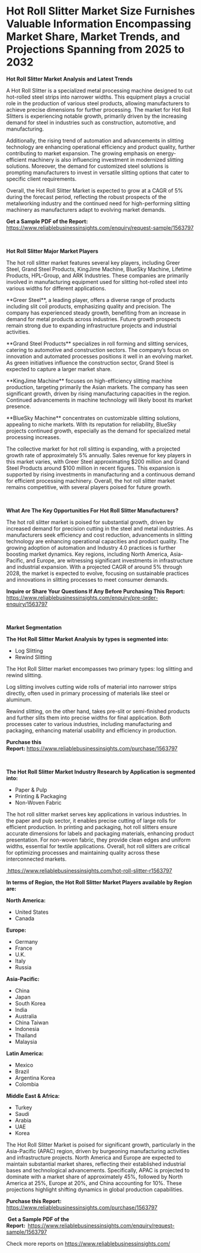 <p><h1>Hot Roll Slitter Market Size Furnishes Valuable Information Encompassing Market Share, Market Trends, and Projections Spanning from 2025 to 2032</h1></p><p><strong>Hot Roll Slitter Market Analysis and Latest Trends</strong></p>
<p><p>A Hot Roll Slitter is a specialized metal processing machine designed to cut hot-rolled steel strips into narrower widths. This equipment plays a crucial role in the production of various steel products, allowing manufacturers to achieve precise dimensions for further processing. The market for Hot Roll Slitters is experiencing notable growth, primarily driven by the increasing demand for steel in industries such as construction, automotive, and manufacturing. </p><p>Additionally, the rising trend of automation and advancements in slitting technology are enhancing operational efficiency and product quality, further contributing to market expansion. The growing emphasis on energy-efficient machinery is also influencing investment in modernized slitting solutions. Moreover, the demand for customized steel solutions is prompting manufacturers to invest in versatile slitting options that cater to specific client requirements. </p><p>Overall, the Hot Roll Slitter Market is expected to grow at a CAGR of 5% during the forecast period, reflecting the robust prospects of the metalworking industry and the continued need for high-performing slitting machinery as manufacturers adapt to evolving market demands.</p></p>
<p><strong>Get a Sample PDF of the Report:&nbsp;</strong> <a href="https://www.reliablebusinessinsights.com/enquiry/request-sample/1563797?utm_campaign=3032&utm_medium=2&utm_source=Github&utm_content=ia&utm_term=11042025&utm_id=hot-roll-slitter">https://www.reliablebusinessinsights.com/enquiry/request-sample/1563797</a></p>
<p>&nbsp;</p>
<p><strong>Hot Roll Slitter Major Market Players</strong></p>
<p><p>The hot roll slitter market features several key players, including Greer Steel, Grand Steel Products, KingJime Machine, BlueSky Machine, Lifetime Products, HPL-Group, and ARK Industries. These companies are primarily involved in manufacturing equipment used for slitting hot-rolled steel into various widths for different applications.</p><p>**Greer Steel**, a leading player, offers a diverse range of products including slit coil products, emphasizing quality and precision. The company has experienced steady growth, benefiting from an increase in demand for metal products across industries. Future growth prospects remain strong due to expanding infrastructure projects and industrial activities.</p><p>**Grand Steel Products** specializes in roll forming and slitting services, catering to automotive and construction sectors. The company’s focus on innovation and automated processes positions it well in an evolving market. As green initiatives influence the construction sector, Grand Steel is expected to capture a larger market share.</p><p>**KingJime Machine** focuses on high-efficiency slitting machine production, targeting primarily the Asian markets. The company has seen significant growth, driven by rising manufacturing capacities in the region. Continued advancements in machine technology will likely boost its market presence.</p><p>**BlueSky Machine** concentrates on customizable slitting solutions, appealing to niche markets. With its reputation for reliability, BlueSky projects continued growth, especially as the demand for specialized metal processing increases.</p><p>The collective market for hot roll slitting is expanding, with a projected growth rate of approximately 5% annually. Sales revenue for key players in this market varies, with Greer Steel approximating $200 million and Grand Steel Products around $100 million in recent figures. This expansion is supported by rising investments in manufacturing and a continuous demand for efficient processing machinery. Overall, the hot roll slitter market remains competitive, with several players poised for future growth.</p></p>
<p>&nbsp;</p>
<p><strong>What Are The Key Opportunities For Hot Roll Slitter Manufacturers?</strong></p>
<p><p>The hot roll slitter market is poised for substantial growth, driven by increased demand for precision cutting in the steel and metal industries. As manufacturers seek efficiency and cost reduction, advancements in slitting technology are enhancing operational capacities and product quality. The growing adoption of automation and Industry 4.0 practices is further boosting market dynamics. Key regions, including North America, Asia-Pacific, and Europe, are witnessing significant investments in infrastructure and industrial expansion. With a projected CAGR of around 5% through 2028, the market is expected to evolve, focusing on sustainable practices and innovations in slitting processes to meet consumer demands.</p></p>
<p><strong>Inquire or Share Your Questions If Any Before Purchasing This Report:</strong> <a href="https://www.reliablebusinessinsights.com/enquiry/pre-order-enquiry/1563797?utm_campaign=3032&utm_medium=2&utm_source=Github&utm_content=ia&utm_term=11042025&utm_id=hot-roll-slitter">https://www.reliablebusinessinsights.com/enquiry/pre-order-enquiry/1563797</a></p>
<p>&nbsp;</p>
<p><strong>Market Segmentation</strong></p>
<p><strong>The Hot Roll Slitter Market Analysis by types is segmented into:</strong></p>
<p><ul><li>Log Slitting</li><li>Rewind Slitting</li></ul></p>
<p><p>The Hot Roll Slitter market encompasses two primary types: log slitting and rewind slitting. </p><p>Log slitting involves cutting wide rolls of material into narrower strips directly, often used in primary processing of materials like steel or aluminum. </p><p>Rewind slitting, on the other hand, takes pre-slit or semi-finished products and further slits them into precise widths for final application. Both processes cater to various industries, including manufacturing and packaging, enhancing material usability and efficiency in production.</p></p>
<p><strong>Purchase this Report:&nbsp;</strong><a href="https://www.reliablebusinessinsights.com/purchase/1563797?utm_campaign=3032&utm_medium=2&utm_source=Github&utm_content=ia&utm_term=11042025&utm_id=hot-roll-slitter">https://www.reliablebusinessinsights.com/purchase/1563797</a></p>
<p>&nbsp;</p>
<p><strong>The Hot Roll Slitter Market Industry Research by Application is segmented into:</strong></p>
<p><ul><li>Paper & Pulp</li><li>Printing & Packaging</li><li>Non-Woven Fabric</li></ul></p>
<p><p>The hot roll slitter market serves key applications in various industries. In the paper and pulp sector, it enables precise cutting of large rolls for efficient production. In printing and packaging, hot roll slitters ensure accurate dimensions for labels and packaging materials, enhancing product presentation. For non-woven fabric, they provide clean edges and uniform widths, essential for textile applications. Overall, hot roll slitters are critical for optimizing processes and maintaining quality across these interconnected markets.</p></p>
<p><a href="https://www.reliablebusinessinsights.com/hot-roll-slitter-r1563797?utm_campaign=3032&utm_medium=2&utm_source=Github&utm_content=ia&utm_term=11042025&utm_id=hot-roll-slitter">&nbsp;https://www.reliablebusinessinsights.com/hot-roll-slitter-r1563797</a></p>
<p><strong>In terms of Region, the Hot Roll Slitter Market Players available by Region are:</strong></p>
<p>
    <p> <strong> North America: </strong>
        <ul>
            <li>United States</li>
            <li>Canada</li>
        </ul>
        </p> 
    <p> <strong> Europe: </strong>
        <ul>
            <li>Germany</li>
            <li>France</li>
            <li>U.K.</li>
            <li>Italy</li>
            <li>Russia</li>
        </ul>
        </p> 
    <p> <strong> Asia-Pacific: </strong>
        <ul>
            <li>China</li>
            <li>Japan</li>
            <li>South Korea</li>
            <li>India</li>
            <li>Australia</li>
            <li>China Taiwan</li>
            <li>Indonesia</li>
            <li>Thailand</li>
            <li>Malaysia</li>
        </ul>
        </p> 
    <p> <strong> Latin America: </strong>
        <ul>
            <li>Mexico</li>
            <li>Brazil</li>
            <li>Argentina Korea</li>
            <li>Colombia</li>
        </ul>
        </p> 
    <p> <strong> Middle East & Africa: </strong>
        <ul>
            <li>Turkey</li>
            <li>Saudi</li>
            <li>Arabia</li>
            <li>UAE</li>
            <li>Korea</li>
        </ul>
    </p>
    </p>
<p><p>The Hot Roll Slitter Market is poised for significant growth, particularly in the Asia-Pacific (APAC) region, driven by burgeoning manufacturing activities and infrastructure projects. North America and Europe are expected to maintain substantial market shares, reflecting their established industrial bases and technological advancements. Specifically, APAC is projected to dominate with a market share of approximately 45%, followed by North America at 25%, Europe at 20%, and China accounting for 10%. These projections highlight shifting dynamics in global production capabilities.</p></p>
<p><strong>Purchase this Report: </strong><a href="https://www.reliablebusinessinsights.com/purchase/1563797?utm_campaign=3032&utm_medium=2&utm_source=Github&utm_content=ia&utm_term=11042025&utm_id=hot-roll-slitter">https://www.reliablebusinessinsights.com/purchase/1563797</a></p>
<p>&nbsp;<strong>Get a Sample PDF of the Report:&nbsp;&nbsp;</strong><a href="https://www.reliablebusinessinsights.com/enquiry/request-sample/1563797?utm_campaign=3032&utm_medium=2&utm_source=Github&utm_content=ia&utm_term=11042025&utm_id=hot-roll-slitter">https://www.reliablebusinessinsights.com/enquiry/request-sample/1563797</a></p>
<p><strong></strong></p>
<p>Check more reports on <a href="https://www.reliablebusinessinsights.com/?utm_campaign=3032&utm_medium=2&utm_source=Github&utm_content=ia&utm_term=11042025&utm_id=hot-roll-slitter">https://www.reliablebusinessinsights.com/</a></p>